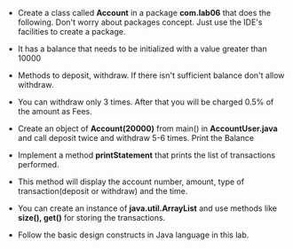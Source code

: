 * Create a class called __Account__ in a package __com.lab06__ that does the following. Don't worry about packages concept. Just use the IDE's facilities to create a package.
* It has a balance that needs to be initialized with a value greater than 10000
* Methods to deposit, withdraw. If there isn't sufficient balance don't allow withdraw.
* You can withdraw only 3 times. After that you will be charged 0.5% of the amount as Fees.

* Create an object of __Account(20000)__ from main() in __AccountUser.java__ and call deposit twice and withdraw 5-6 times. Print the Balance

* Implement a method __printStatement__ that prints the list of transactions performed. 
* This method will display the account number, amount, type of transaction(deposit or withdraw) and the time.
* You can create an instance of __java.util.ArrayList__ and use methods like __size(), get()__ for storing the transactions.

* Follow the basic design constructs in Java language in this lab.